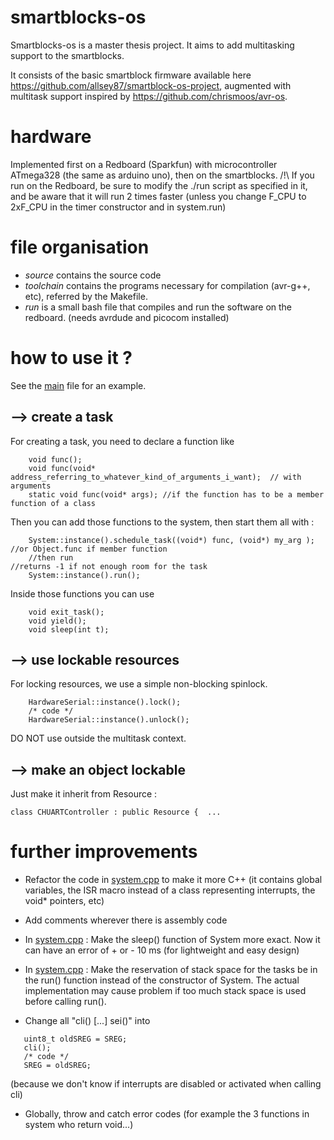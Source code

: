 # smartblocks-os

Smartblocks-os is a master thesis project. It aims to add multitasking support to the smartblocks.
 
It consists of the basic smartblock firmware available here https://github.com/allsey87/smartblock-os-project, 
augmented with multitask support inspired by https://github.com/chrismoos/avr-os.


# hardware
Implemented first on a Redboard (Sparkfun) with microcontroller ATmega328 (the same as arduino uno), then on the smartblocks.
/!\ If you run on the Redboard, be sure to modify the ./run script as specified in it, and be aware that it will run 2 times faster (unless you change F_CPU to 2xF_CPU in the timer constructor and in system.run) 


# file organisation

 - *source* contains the source code
 - *toolchain* contains the programs necessary for compilation (avr-g++, etc), referred by the Makefile. 
 - *run* is a small bash file that compiles and run the software on the redboard. (needs avrdude and picocom installed)

# how to use it ?

See the [main](https://github.com/romische/smartblocks-os/blob/master/source/main.cpp) file for an example.


## --> create a task
For creating a task, you need to declare a function like
```
    void func();
    void func(void* address_referring_to_whatever_kind_of_arguments_i_want);  // with arguments
    static void func(void* args); //if the function has to be a member function of a class
```
Then you can add those functions to the system, then start them all with :
```
    System::instance().schedule_task((void*) func, (void*) my_arg );   //or Object.func if member function
    //then run                                                         //returns -1 if not enough room for the task
    System::instance().run(); 
```

Inside those functions you can use
```
    void exit_task();
    void yield();
    void sleep(int t);
```


## --> use lockable resources

For locking resources, we use a simple non-blocking spinlock.

```
    HardwareSerial::instance().lock();
    /* code */
    HardwareSerial::instance().unlock();
```
DO NOT use outside the multitask context.

## --> make an object lockable
Just make it inherit from Resource :
```
class CHUARTController : public Resource {  ...
```

# further improvements

- Refactor the code in [system.cpp](https://github.com/romische/smartblocks-os/blob/master/source/system.cpp) to make it more C++ (it contains global variables, the ISR macro instead of a class representing interrupts, the void* pointers, etc)

- Add comments wherever there is assembly code

- In [system.cpp](https://github.com/romische/smartblocks-os/blob/master/source/system.cpp) : Make the sleep() function of System more exact. Now it can have an error of + or - 10 ms (for lightweight and easy design)

- In [system.cpp](https://github.com/romische/smartblocks-os/blob/master/source/system.cpp) : Make the reservation of stack space for the tasks be in the run() function instead of the constructor of System. The actual implementation may cause problem if too much stack space is used before calling run().

- Change all "cli() [...] sei()" into 
```
   uint8_t oldSREG = SREG;
   cli();
   /* code */
   SREG = oldSREG;
```
(because we don't know if interrupts are disabled or activated when calling cli)

- Globally, throw and catch error codes (for example the 3 functions in system who return void...)
